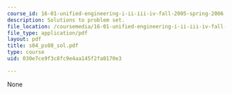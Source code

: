 ```yaml
---
course_id: 16-01-unified-engineering-i-ii-iii-iv-fall-2005-spring-2006
description: Solutions to problem set.
file_location: /coursemedia/16-01-unified-engineering-i-ii-iii-iv-fall-2005-spring-2006/030e7ce9f3c8fc9e4aa145f2fa0170e3_s04_ps08_sol.pdf
file_type: application/pdf
layout: pdf
title: s04_ps08_sol.pdf
type: course
uid: 030e7ce9f3c8fc9e4aa145f2fa0170e3

---
```

None